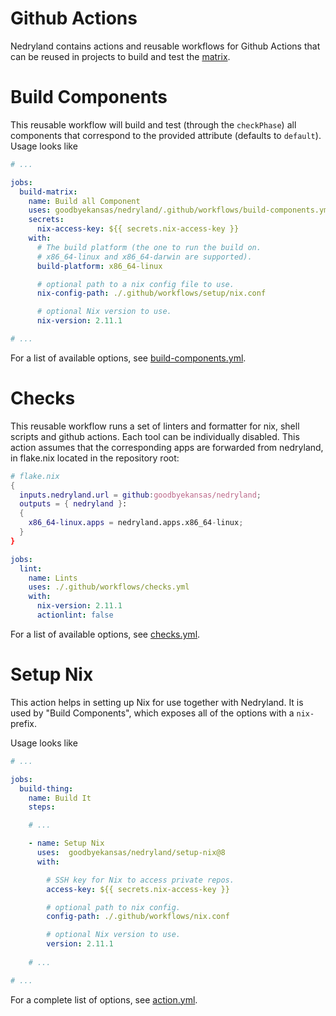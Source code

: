 # Github Actions

Nedryland contains actions and reusable workflows for Github Actions that can be reused in
projects to build and test the [matrix](./concepts/matrix.md).

# Build Components

This reusable workflow will build and test (through the `checkPhase`) all components that
correspond to the provided attribute (defaults to `default`). Usage looks like

```yml
# ...

jobs:
  build-matrix:
    name: Build all Component
    uses: goodbyekansas/nedryland/.github/workflows/build-components.yml@8.2.1
    secrets:
      nix-access-key: ${{ secrets.nix-access-key }}
    with:
      # The build platform (the one to run the build on.
      # x86_64-linux and x86_64-darwin are supported).
      build-platform: x86_64-linux

      # optional path to a nix config file to use.
      nix-config-path: ./.github/workflows/setup/nix.conf

      # optional Nix version to use.
      nix-version: 2.11.1

# ...
```

For a list of available options, see
[build-components.yml](https://github.com/goodbyekansas/nedryland/blob/8.2.1/.github/workflows/build-components.yml).

# Checks

This reusable workflow runs a set of linters and formatter for nix, shell
scripts and github actions. Each tool can be individually disabled. This action
assumes that the corresponding apps are forwarded from nedryland, in flake.nix
located in the repository root:

```nix
# flake.nix
{
  inputs.nedryland.url = github:goodbyekansas/nedryland;
  outputs = { nedryland }:
  {
    x86_64-linux.apps = nedryland.apps.x86_64-linux;
  }
}
```


```yml
jobs:
  lint:
    name: Lints
    uses: ./.github/workflows/checks.yml
    with:
      nix-version: 2.11.1
      actionlint: false
```
For a list of available options, see
[checks.yml](https://github.com/goodbyekansas/nedryland/blob/8.2.1/.github/workflows/checks.yml).

# Setup Nix

This action helps in setting up Nix for use together with Nedryland. It is used by "Build
Components", which exposes all of the options with a `nix-` prefix.

Usage looks like

```yml
# ...

jobs:
  build-thing:
    name: Build It
    steps:

    # ...

    - name: Setup Nix
      uses:  goodbyekansas/nedryland/setup-nix@8
      with:

        # SSH key for Nix to access private repos.
        access-key: ${{ secrets.nix-access-key }}

        # optional path to nix config.
        config-path: ./.github/workflows/nix.conf

        # optional Nix version to use.
        version: 2.11.1
        
    # ...

# ...
```

For a complete list of options, see
[action.yml](https://github.com/goodbyekansas/nedryland/blob/8.2.1/.github/actions/setup-nix/action.yml).
